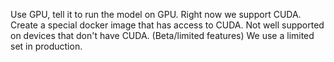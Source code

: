 Use GPU, tell it to run the model on GPU. Right now we support CUDA. Create a special docker image that has access to CUDA. Not well supported on devices that don't have CUDA. (Beta/limited features) We use a limited set in production. 